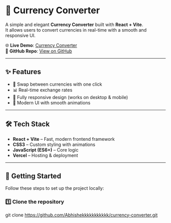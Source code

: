 # 💱 Currency Converter

A simple and elegant **Currency Converter** built with **React + Vite**.  
It allows users to convert currencies in real-time with a smooth and responsive UI.

🌐 **Live Demo**: [Currency Converter](https://currency-converter-abhishek.vercel.app/)  
📂 **GitHub Repo**: [View on GitHub](https://github.com/Abhishekkkkkkkkkkk/currency-converter)

---

## ✨ Features
- 🔄 Swap between currencies with one click  
- 📊 Real-time exchange rates  
- 📱 Fully responsive design (works on desktop & mobile)  
- 🎨 Modern UI with smooth animations  

---

## 🛠️ Tech Stack
- **React + Vite** – Fast, modern frontend framework  
- **CSS3** – Custom styling with animations  
- **JavaScript (ES6+)** – Core logic  
- **Vercel** – Hosting & deployment  

---

## 🚀 Getting Started

Follow these steps to set up the project locally:

### 1️⃣ Clone the repository
git clone https://github.com/Abhishekkkkkkkkkkk/currency-converter.git